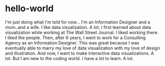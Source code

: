 # hello-world
I'm just doing what I'm told for now...
I'm an Information Designer and a mom..and a wife. I like data visualization. A lot. I first learned about data visualization while working at The Wall Street Journal. I liked working there. I liked the people. Then, after 6 years, I went to work for a Consulting Agency as an Information Designer. This was great because I was eventually able to marry my love of data visualization with my love of design and illustration. And now, I want to make interactive data visualizations. A lot. But I am new to the coding world. I have a lot to learn. A lot. 
